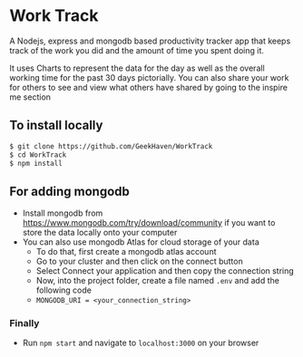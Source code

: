 # Work Track
A Nodejs, express and mongodb based productivity tracker app that keeps track of the work you did and the amount of time you spent doing it.

It uses Charts to represent the data for the day as well as the overall working time for the past 30 days pictorially.
You can also share your work for others to see and view what others have shared by going to the inspire me section

## To install locally
```bash
$ git clone https://github.com/GeekHaven/WorkTrack
$ cd WorkTrack
$ npm install
```

## For adding mongodb
- Install mongodb from https://www.mongodb.com/try/download/community if you want to store the data locally onto your computer
- You can also use mongodb Atlas for cloud storage of your data
  - To do that, first create a mongodb atlas account
  - Go to your cluster and then click on the connect button
  - Select Connect your application and then copy the connection string
  - Now, into the project folder, create a file named `.env` and add the following code
  - `MONGODB_URI = <your_connection_string>`
  
### Finally
- Run `npm start` and navigate to `localhost:3000` on your browser
